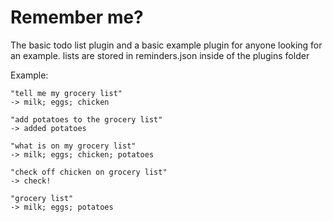 Remember me?
===
The basic todo list plugin and a basic example plugin for anyone looking for an example.
lists are stored in reminders.json inside of the plugins folder

Example:
```
"tell me my grocery list"
-> milk; eggs; chicken

"add potatoes to the grocery list"
-> added potatoes

"what is on my grocery list"
-> milk; eggs; chicken; potatoes

"check off chicken on grocery list"
-> check!

"grocery list"
-> milk; eggs; potatoes
```